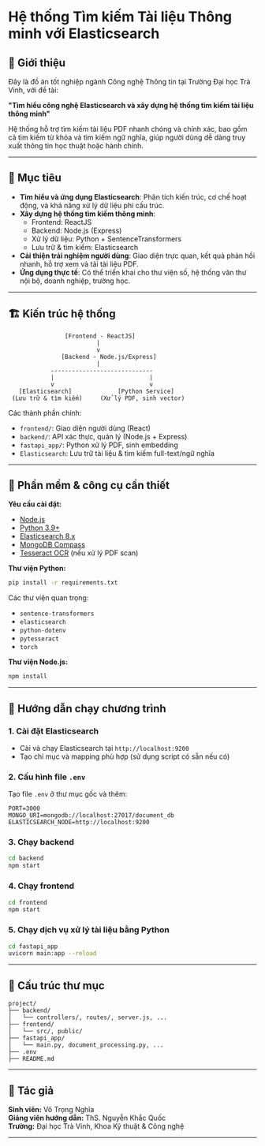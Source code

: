 
# Hệ thống Tìm kiếm Tài liệu Thông minh với Elasticsearch

## 📌 Giới thiệu

Đây là đồ án tốt nghiệp ngành Công nghệ Thông tin tại Trường Đại học Trà Vinh, với đề tài:

**"Tìm hiểu công nghệ Elasticsearch và xây dựng hệ thống tìm kiếm tài liệu thông minh"**

Hệ thống hỗ trợ tìm kiếm tài liệu PDF nhanh chóng và chính xác, bao gồm cả tìm kiếm từ khóa và tìm kiếm ngữ nghĩa, giúp người dùng dễ dàng truy xuất thông tin học thuật hoặc hành chính.

---

## 🎯 Mục tiêu

- **Tìm hiểu và ứng dụng Elasticsearch**: Phân tích kiến trúc, cơ chế hoạt động, và khả năng xử lý dữ liệu phi cấu trúc.
- **Xây dựng hệ thống tìm kiếm thông minh**:
  - Frontend: ReactJS
  - Backend: Node.js (Express)
  - Xử lý dữ liệu: Python + SentenceTransformers
  - Lưu trữ & tìm kiếm: Elasticsearch
- **Cải thiện trải nghiệm người dùng**: Giao diện trực quan, kết quả phản hồi nhanh, hỗ trợ xem và tải tài liệu PDF.
- **Ứng dụng thực tế**: Có thể triển khai cho thư viện số, hệ thống văn thư nội bộ, doanh nghiệp, trường học.

---

## 🏗️ Kiến trúc hệ thống

```
                [Frontend - ReactJS]
                         |
                         v
               [Backend - Node.js/Express]
                         |
            -----------------------------
            |                           |
            v                           v
   [Elasticsearch]             [Python Service]
 (Lưu trữ & tìm kiếm)     (Xử lý PDF, sinh vector)
```

Các thành phần chính:
- `frontend/`: Giao diện người dùng (React)
- `backend/`: API xác thực, quản lý (Node.js + Express)
- `fastapi_app/`: Python xử lý PDF, sinh embedding
- `Elasticsearch`: Lưu trữ tài liệu & tìm kiếm full-text/ngữ nghĩa

---

## 🧰 Phần mềm & công cụ cần thiết

**Yêu cầu cài đặt:**

- [Node.js](https://nodejs.org/)
- [Python 3.9+](https://www.python.org/)
- [Elasticsearch 8.x](https://www.elastic.co/downloads/elasticsearch)
- [MongoDB Compass](https://www.mongodb.com/products/compass)
- [Tesseract OCR](https://github.com/tesseract-ocr/tesseract) (nếu xử lý PDF scan)

**Thư viện Python:**
```bash
pip install -r requirements.txt
```

Các thư viện quan trọng:
- `sentence-transformers`
- `elasticsearch`
- `python-dotenv`
- `pytesseract`
- `torch`

**Thư viện Node.js:**
```bash
npm install
```

---

## 🚀 Hướng dẫn chạy chương trình

### 1. Cài đặt Elasticsearch

- Cài và chạy Elasticsearch tại `http://localhost:9200`
- Tạo chỉ mục và mapping phù hợp (sử dụng script có sẵn nếu có)

### 2. Cấu hình file `.env`

Tạo file `.env` ở thư mục gốc và thêm:
```
PORT=3000
MONGO_URI=mongodb://localhost:27017/document_db
ELASTICSEARCH_NODE=http://localhost:9200
```

### 3. Chạy backend

```bash
cd backend
npm start
```

### 4. Chạy frontend

```bash
cd frontend
npm start
```

### 5. Chạy dịch vụ xử lý tài liệu bằng Python

```bash
cd fastapi_app
uvicorn main:app --reload
```

---

## 📂 Cấu trúc thư mục

```
project/
├── backend/
│   └── controllers/, routes/, server.js, ...
├── frontend/
│   └── src/, public/
├── fastapi_app/
│   └── main.py, document_processing.py, ...
├── .env
├── README.md
```

---

## 📌 Tác giả

**Sinh viên:** Võ Trọng Nghĩa  
**Giảng viên hướng dẫn:** ThS. Nguyễn Khắc Quốc  
**Trường:** Đại học Trà Vinh, Khoa Kỹ thuật & Công nghệ

---
